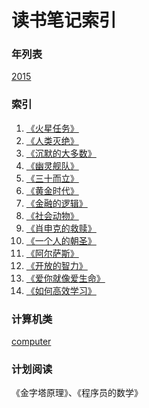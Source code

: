 读书笔记索引
====================

### 年列表
[2015](2015/README2015.md)


### 索引
1. [《火星任务》](rn2016_001.md)
2. [《人类灭绝》](rn2016_002.md)
3. [《沉默的大多数》](rn2016_003.md)
4. [《幽灵舰队》](rn2016_004.md)
5. [《三十而立》](rn2016_005.md)
6. [《黄金时代》](rn2016_006.md)
7. [《金融的逻辑》](rn2016_007.md)
8. [《社会动物》](rn2016_008.md)
9. [《肖申克的救赎》](rn2016_009.md)
10. [《一个人的朝圣》](rn2016_010.md)
11. [《阿尔萨斯》](rn2016_011.md)
12. [《开放的智力》](rn2016_012.md)
13. [《爱你就像爱生命》](rn2016_013.md)
14. [《如何高效学习》](rn2016_014.md)



### 计算机类
[computer](computer/README.md)

### 计划阅读

《金字塔原理》、《程序员的数学》
